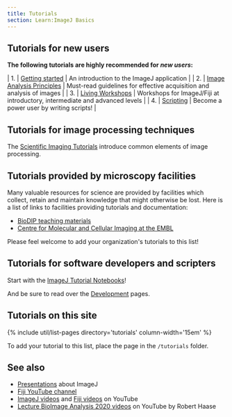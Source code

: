 ```yaml
---
title: Tutorials
section: Learn:ImageJ Basics
---
```


## Tutorials for new users

**The following tutorials are highly recommended for *new users*:**

| 1. | [Getting started](/learn)                                 | An introduction to the ImageJ application                                   |
| 2. | [Image Analysis Principles](/imaging/principles)           | Must-read guidelines for effective acquisition and analysis of images       |
| 3. | [Living Workshops](/events/presentations#living-workshops) | Workshops for ImageJ/Fiji at introductory, intermediate and advanced levels |
| 4. | [Scripting](/scripting)                                    | Become a power user by writing scripts!                                     |

## Tutorials for image processing techniques

The [Scientific Imaging Tutorials](/imaging) introduce common elements of image processing.

## Tutorials provided by microscopy facilities

Many valuable resources for science are provided by facilities which collect,
retain and maintain knowledge that might otherwise be lost. Here is a list of
links to facilities providing tutorials and documentation:

* [BioDIP teaching materials](https://www.biodip.de/wiki/Teaching_Material)
* [Centre for Molecular and Cellular Imaging at the EMBL](http://wiki.cmci.info/mainpages/documents)

Please feel welcome to add your organization's tutorials to this list!

## Tutorials for software developers and scripters

Start with the [ImageJ Tutorial Notebooks](https://nbviewer.jupyter.org/github/imagej/tutorials/blob/master/notebooks/ImageJ-Tutorials-and-Demo.ipynb)!

And be sure to read over the [Development](/develop) pages.

## Tutorials on this site

{% include util/list-pages directory='tutorials' column-width='15em' %}

To add your tutorial to this list, place the page in the `/tutorials` folder.

## See also

* [Presentations](/events/presentations) about ImageJ
* [Fiji YouTube channel](https://youtube.com/fijichannel)
* [ImageJ videos](https://www.youtube.com/results?search_query=imagej) and [Fiji videos](https://www.youtube.com/results?search_query=fiji+imagej) on YouTube
* [Lecture BioImage Analysis 2020 videos](https://www.youtube.com/playlist?list=PL5ESQNfM5lc7SAMstEu082ivW4BDMvd0U) on YouTube by Robert Haase
